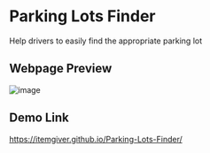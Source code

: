 # Parking Lots Finder
Help drivers to easily find the appropriate parking lot

## Webpage Preview

![image](https://user-images.githubusercontent.com/87184009/135033361-183c6025-2204-4acf-b68e-82c917330b8d.png)

## Demo Link

https://itemgiver.github.io/Parking-Lots-Finder/
